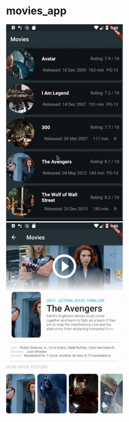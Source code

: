 # movies_app

![app main screenshot](https://github.com/AmalKhatib/flutter-movie-list/blob/master/screenshot1.PNG)
![app details screenshot](https://github.com/AmalKhatib/flutter-movie-list/blob/master/screenshot2.PNG)

